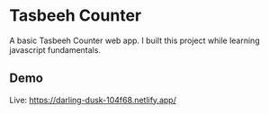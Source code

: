 # Tasbeeh Counter

A basic Tasbeeh Counter web app. I built this project while learning javascript fundamentals.


## Demo


Live: https://darling-dusk-104f68.netlify.app/
